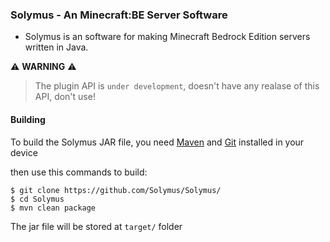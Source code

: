 ### Solymus - An Minecraft:BE Server Software

- Solymus is an software for making Minecraft Bedrock Edition servers written in Java.

:warning: **WARNING** :warning:
> The plugin API is `under development`, doesn't have any realase of this API, don't use!

#### Building
To build the Solymus JAR file, you need [Maven](https://maven.apache.org/) and [Git](https://git-scm.com/) installed in your device

then use this commands to build:
```console
$ git clone https://github.com/Solymus/Solymus/
$ cd Solymus
$ mvn clean package
```

The jar file will be stored at `target/` folder
